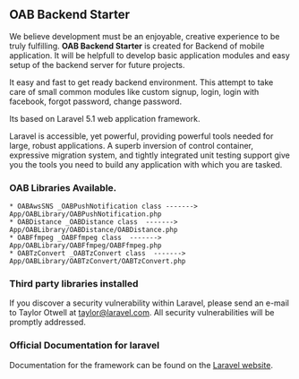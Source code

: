 ## OAB Backend Starter

We believe development must be an enjoyable, creative experience to be truly fulfilling.
**OAB Backend Starter** is created for Backend of mobile application.
It will be helpfull to develop basic application modules and easy setup of the backend server for 
future projects.

It easy and fast to get ready backend environment.
This attempt to take care of small common modules like custom signup, login, login with facebook, forgot password, change password.

Its based on Laravel 5.1 web application framework.

Laravel is accessible, yet powerful, providing powerful tools needed for large, robust applications. A superb inversion of control container, expressive migration system, and tightly integrated unit testing support give you the tools you need to build any application with which you are tasked.

### OAB Libraries Available.
    * OABAwsSNS _OABPushNotification class -------> App/OABLibrary/OABPushNotification.php
    * OABDistance _OABDistance class  -------> App/OABLibrary/OABDistance/OABDistance.php
    * OABFfmpeg _OABFfmpeg class  -------> App/OABLibrary/OABFfmpeg/OABFfmpeg.php
    * OABTzConvert _OABTzConvert class  -------> App/OABLibrary/OABTzConvert/OABTzConvert.php


### Third party libraries installed


If you discover a security vulnerability within Laravel, please send an e-mail to Taylor Otwell at taylor@laravel.com. All security vulnerabilities will be promptly addressed.

### Official Documentation for laravel

Documentation for the framework can be found on the [Laravel website](http://laravel.com/docs).



